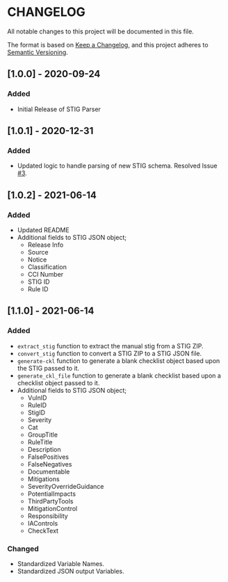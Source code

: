 # CHANGELOG
All notable changes to this project will be documented in this file.

The format is based on [Keep a Changelog](https://keepachangelog.com/en/1.0.0/),
and this project adheres to [Semantic Versioning](https://semver.org/spec/v2.0.0.html).

## [1.0.0] - 2020-09-24

### Added 

* Initial Release of STIG Parser

## [1.0.1] - 2020-12-31

### Added

* Updated logic to handle parsing of new STIG schema. Resolved Issue [#3](https://github.com/pkeech/stig_parser/issues/3).


## [1.0.2] - 2021-06-14

### Added

* Updated README
* Additional fields to STIG JSON object;
    * Release Info
    * Source
    * Notice
    * Classification
    * CCI Number
    * STIG ID
    * Rule ID

## [1.1.0] - 2021-06-14

### Added

* `extract_stig` function to extract the manual stig from a STIG ZIP.
* `convert_stig` function to convert a STIG ZIP to a STIG JSON file.
* `generate-ckl` function to generate a blank checklist object based upon the STIG passed to it.
* `generate_ckl_file` function to generate a blank checklist based upon a checklist object passed to it.
* Additional fields to STIG JSON object;
    * VulnID
    * RuleID
    * StigID
    * Severity
    * Cat
    * GroupTitle
    * RuleTitle
    * Description
    * FalsePositives
    * FalseNegatives
    * Documentable
    * Mitigations
    * SeverityOverrideGuidance
    * PotentialImpacts
    * ThirdPartyTools
    * MitigationControl
    * Responsibility
    * IAControls
    * CheckText

### Changed

* Standardized Variable Names.
* Standardized JSON output Variables.
